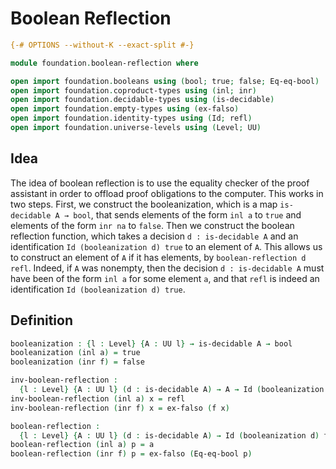 # Boolean Reflection

```agda
{-# OPTIONS --without-K --exact-split #-}

module foundation.boolean-reflection where

open import foundation.booleans using (bool; true; false; Eq-eq-bool)
open import foundation.coproduct-types using (inl; inr)
open import foundation.decidable-types using (is-decidable)
open import foundation.empty-types using (ex-falso)
open import foundation.identity-types using (Id; refl)
open import foundation.universe-levels using (Level; UU)
```

## Idea

The idea of boolean reflection is to use the equality checker of the proof assistant in order to offload proof obligations to the computer. This works in two steps. First, we construct the booleanization, which is a map `is-decidable A → bool`, that sends elements of the form `inl a` to `true` and elements of the form `inr na` to `false`. Then we construct the boolean reflection function, which takes a decision `d : is-decidable A` and an identification `Id (booleanization d) true` to an element of `A`. This allows us to construct an element of `A` if it has elements, by `boolean-reflection d refl`. Indeed, if `A` was nonempty, then the decision `d : is-decidable A` must have been of the form `inl a` for some element `a`, and that `refl` is indeed an identification `Id (booleanization d) true`.

## Definition

```agda
booleanization : {l : Level} {A : UU l} → is-decidable A → bool
booleanization (inl a) = true
booleanization (inr f) = false

inv-boolean-reflection :
  {l : Level} {A : UU l} (d : is-decidable A) → A → Id (booleanization d) true
inv-boolean-reflection (inl a) x = refl
inv-boolean-reflection (inr f) x = ex-falso (f x)

boolean-reflection :
  {l : Level} {A : UU l} (d : is-decidable A) → Id (booleanization d) true → A
boolean-reflection (inl a) p = a
boolean-reflection (inr f) p = ex-falso (Eq-eq-bool p)
```
